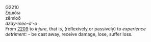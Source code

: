G2210  
ζημιόω  
zēmioō  
*dzay-mee-o‘-o*  
From [2209](g2209) to *injure*, that is, (reflexively or passively) to
*experience* *detriment:* - be cast away, receive damage, lose, suffer
loss.  
